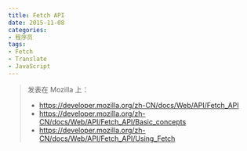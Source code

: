 ```yaml
---
title: Fetch API
date: 2015-11-08
categories:
- 程序员
tags:
- Fetch
- Translate
- JavaScript
---
```


> 发表在 Mozilla 上：
>
> - https://developer.mozilla.org/zh-CN/docs/Web/API/Fetch_API
> - https://developer.mozilla.org/zh-CN/docs/Web/API/Fetch_API/Basic_concepts
> - https://developer.mozilla.org/zh-CN/docs/Web/API/Fetch_API/Using_Fetch
